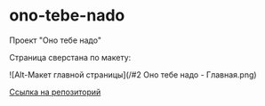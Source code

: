# ono-tebe-nado
Проект "Оно тебе надо"

Страница сверстана по макету:

![Alt-Макет главной страницы](/#2 Оно тебе надо - Главная.png)


[Ссылка на репозиторий](https://github.com/KaterinaIrga/ono-tebe-nado)
